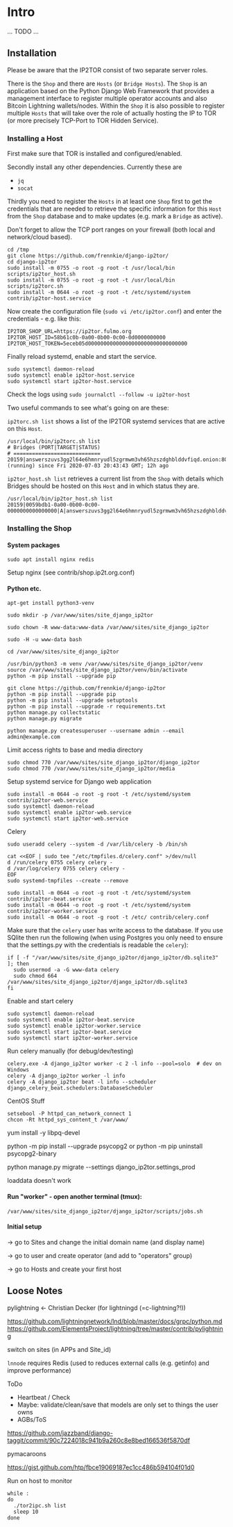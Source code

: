 # Intro

... TODO ...


## Installation

Please be aware that the IP2TOR consist of two separate server roles. 

There is the `Shop` and there are `Hosts` (or `Bridge Hosts`). The `Shop` is an application 
based on the Python Django Web Framework that provides a management interface to register 
multiple operator accounts and also Bitcoin Lightning wallets/nodes. Within the `Shop` it 
is also possible to register multiple `Hosts` that will take over the role of actually 
hosting the IP to TOR (or more precisely TCP-Port to TOR Hidden Service).

### Installing a Host

First make sure that TOR is installed and configured/enabled. 

Secondly install any other dependencies. Currently these are
 
* `jq`
* `socat`

Thirdly you need to register the `Hosts` in at least one `Shop` first to get the credentials
that are needed to retrieve the specific information for this `Host` from the `Shop` database
and to make updates (e.g. mark a `Bridge` as active).

Don't forget to allow the TCP port ranges on your firewall (both local and network/cloud based).

```
cd /tmp
git clone https://github.com/frennkie/django-ip2tor/
cd django-ip2tor
sudo install -m 0755 -o root -g root -t /usr/local/bin scripts/ip2tor_host.sh
sudo install -m 0755 -o root -g root -t /usr/local/bin scripts/ip2torc.sh
sudo install -m 0644 -o root -g root -t /etc/systemd/system contrib/ip2tor-host.service
```

Now create the configuration file (`sudo vi /etc/ip2tor.conf`) and enter the credentials - e.g. like this:

```
IP2TOR_SHOP_URL=https://ip2tor.fulmo.org
IP2TOR_HOST_ID=58b61c0b-0a00-0b00-0c00-0d0000000000
IP2TOR_HOST_TOKEN=5eceb05d00000000000000000000000000000000
```

Finally reload systemd, enable and start the service.

```
sudo systemctl daemon-reload
sudo systemctl enable ip2tor-host.service
sudo systemctl start ip2tor-host.service
```

Check the logs using `sudo journalctl --follow -u ip2tor-host`

Two useful commands to see what's going on are these:

`ip2torc.sh list` shows a list of the IP2TOR systemd services that are active on this `Host`. 

```
/usr/local/bin/ip2torc.sh list
# Bridges (PORT|TARGET|STATUS)
# ============================
20159|answerszuvs3gg2l64e6hmnryudl5zgrmwm3vh65hzszdghblddvfiqd.onion:80|active (running) since Fri 2020-07-03 20:43:43 GMT; 12h ago
```

`ip2tor_host.sh list` retrieves a current list from the `Shop` with details which Bridges should 
be hosted on this `Host` and in which status they are. 

```
/usr/local/bin/ip2tor_host.sh list
20159|0059bdb1-0a00-0b00-0c00-0000000000000000|A|answerszuvs3gg2l64e6hmnryudl5zgrmwm3vh65hzszdghblddvfiqd.onion:80

```


### Installing the Shop



#### System packages

```
sudo apt install nginx redis
```

Setup nginx (see contrib/shop.ip2t.org.conf)


#### Python etc.

```
apt-get install python3-venv

sudo mkdir -p /var/www/sites/site_django_ip2tor

sudo chown -R www-data:www-data /var/www/sites/site_django_ip2tor

sudo -H -u www-data bash

cd /var/www/sites/site_django_ip2tor

/usr/bin/python3 -m venv /var/www/sites/site_django_ip2tor/venv
source /var/www/sites/site_django_ip2tor/venv/bin/activate
python -m pip install --upgrade pip

git clone https://github.com/frennkie/django-ip2tor
python -m pip install --upgrade pip 
python -m pip install --upgrade setuptools
python -m pip install --upgrade -r requirements.txt
python manage.py collectstatic
python manage.py migrate

python manage.py createsuperuser --username admin --email admin@example.com

```

Limit access rights to base and media directory

```
sudo chmod 770 /var/www/sites/site_django_ip2tor/django_ip2tor
sudo chmod 770 /var/www/sites/site_django_ip2tor/media
```


Setup systemd service for Django web application

```
sudo install -m 0644 -o root -g root -t /etc/systemd/system contrib/ip2tor-web.service
sudo systemctl daemon-reload
sudo systemctl enable ip2tor-web.service
sudo systemctl start ip2tor-web.service
```


Celery

```
sudo useradd celery --system -d /var/lib/celery -b /bin/sh

cat <<EOF | sudo tee "/etc/tmpfiles.d/celery.conf" >/dev/null
d /run/celery 0755 celery celery -
d /var/log/celery 0755 celery celery -
EOF
sudo systemd-tmpfiles --create --remove

sudo install -m 0644 -o root -g root -t /etc/systemd/system contrib/ip2tor-beat.service
sudo install -m 0644 -o root -g root -t /etc/systemd/system contrib/ip2tor-worker.service
sudo install -m 0644 -o root -g root -t /etc/ contrib/celery.conf
```

Make sure that the `celery` user has write access to the database. If you use SQlite then run 
the following (when using Postgres you only need to ensure that the settings.py with the 
credentials is readable the `celery`):

```
if [ -f "/var/www/sites/site_django_ip2tor/django_ip2tor/db.sqlite3" ]; then
  sudo usermod -a -G www-data celery
  sudo chmod 664 /var/www/sites/site_django_ip2tor/django_ip2tor/db.sqlite3
fi
``` 

Enable and start celery

```
sudo systemctl daemon-reload
sudo systemctl enable ip2tor-beat.service
sudo systemctl enable ip2tor-worker.service
sudo systemctl start ip2tor-beat.service
sudo systemctl start ip2tor-worker.service
```


Run celery manually (for debug/dev/testing)

```
celery.exe -A django_ip2tor worker -c 2 -l info --pool=solo  # dev on Windows
celery -A django_ip2tor worker -l info
celery -A django_ip2tor beat -l info --scheduler django_celery_beat.schedulers:DatabaseScheduler
```



CentOS Stuff

```
setsebool -P httpd_can_network_connect 1
chcon -Rt httpd_sys_content_t /var/www/
```
 

yum install -y libpq-devel


python -m pip install --upgrade psycopg2
or
python -m pip uninstall psycopg2-binary


python manage.py migrate --settings django_ip2tor.settings_prod

loaddata doesn't work


#### Run "worker" - open another terminal (tmux):

```
/var/www/sites/site_django_ip2tor/django_ip2tor/scripts/jobs.sh
```

#### Initial setup

-> go to Sites and change the initial domain name (and display name)

-> go to user and create operator (and add to "operators" group)

-> go to Hosts and create your first host




## Loose Notes

pylightning <- Christian Decker (for lightningd (=c-lightning?!))

https://github.com/lightningnetwork/lnd/blob/master/docs/grpc/python.md
https://github.com/ElementsProject/lightning/tree/master/contrib/pylightning

switch on sites (in APPs and Site_id)

`lnnode` requires Redis (used to reduces external calls (e.g. getinfo) and improve performance)

ToDo

- Heartbeat / Check
- Maybe: validate/clean/save that models are only set to things the user owns
- AGBs/ToS

https://github.com/jazzband/django-taggit/commit/90c7224018c941b9a260c8e8bed166536f5870df


pymacaroons

https://gist.github.com/htp/fbce19069187ec1cc486b594104f01d0

Run on host to monitor

```
while :
do
  ./tor2ipc.sh list
  sleep 10
done
```